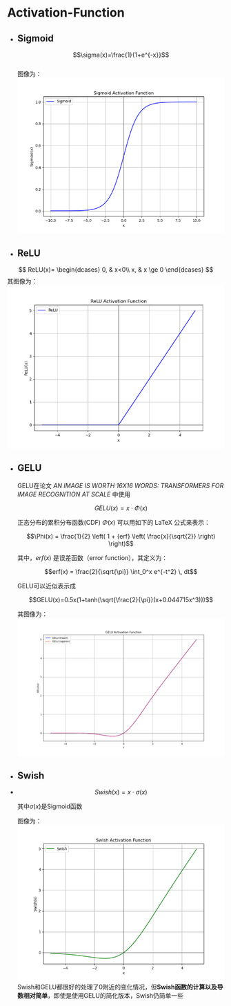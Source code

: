 # Activation-Function
- ## Sigmoid
  $$\sigma(x)=\frac{1}{1+e^{-x}}$$  
  图像为：
  ![image](./Function%20Image/Sigmoid.png)
- ## ReLU
$$
ReLU(x)=
\begin{dcases}
    0, & x<0\\
    x, & x \ge 0
\end{dcases}
$$
    其图像为：
    ![image](./Function%20Image/ReLU.png)
- ## GELU
    GELU在论文 *AN IMAGE IS WORTH 16X16 WORDS: TRANSFORMERS FOR IMAGE RECOGNITION AT SCALE* 中使用  

    $$GELU(x)=x \cdot \Phi(x)$$  

    正态分布的累积分布函数(CDF) $\Phi(x)$ 可以用如下的 LaTeX 公式来表示：

    $$\Phi(x) = \frac{1}{2} \left( 1 + {erf} \left( \frac{x}{\sqrt{2}} \right) \right)$$

    其中，$erf(x)$ 是误差函数（error function），其定义为：

    $$erf(x) = \frac{2}{\sqrt{\pi}} \int_0^x e^{-t^2} \, dt$$

    GELU可以近似表示成

    $$GELU(x)=0.5x(1+tanh(\sqrt{\frac{2}{\pi}}(x+0.044715x^3)))$$  

    其图像为：
    ![image](./Function%20Image/GELU.png)
- ## Swish
- 
    $$Swish(x)=x\cdot\sigma(x)$$  

    其中$\sigma(x)$是Sigmoid函数  

    图像为：
    ![image](./Function%20Image/Swish.png)
Swish和GELU都很好的处理了0附近的变化情况，但**Swish函数的计算以及导数相对简单**，即使是使用GELU的简化版本，Swish仍简单一些